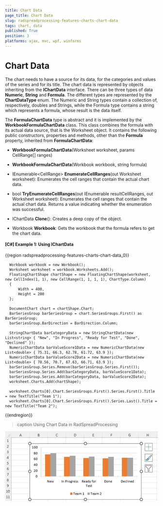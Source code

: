 ```yaml
---
title: Chart Data
page_title: Chart Data
slug: radspreadprocessing-features-charts-chart-data
tags: chart, data
published: True
position: 3
platforms: ajax, mvc, wpf, winforms
---
```


# Chart Data

The chart needs to have a source for its data, for the categories and values of the series and for its title. The chart data is represented by objects inheriting from the **IChartData** interface. There can be three types of data  **Numeric**, **String** and **Formula**. The different types are represented by the **ChartDataType** enum. The Numeric and String types contain a collection of, respectively, doubles and Strings, while the Formula type contains a string which represents a formula, whose result is the data itself.

The **FormulaChartData** type is abstract and it is implemented by the **WorkbookFormulaChartData** class. This class combines the formula with its actual data source, that is the Worksheet object. It contains the following public constructors, properties and methods, other than the **Formula** property, inherited from **FormulaChartData**:

- **WorkbookFormulaChartData**(Worksheet worksheet, params CellRange[] ranges)

- **WorkbookFormulaChartData**(Workbook workbook, string formula)

- IEnumerable&lt;CellRange&gt; **EnumerateCellRanges**(out Worksheet worksheet): Enumerates the cell ranges that contain the actual chart data.

- bool **TryEnumerateCellRanges**(out IEnumerable<CellRange> resultCellRanges, out Worksheet worksheet): Enumerates the cell ranges that contain the actual chart data. Returns a value indicating whether the enumeration was successful.

- IChartData **Clone**(): Creates a deep copy of the object.

- Workbook **Workbook**: Gets the workbook that the formula refers to get the chart data.

#### [C#] Example 1: Using IChartData

{{region radspreadprocessing-features-charts-chart-data_0}}

      Workbook workbook = new Workbook();
      Worksheet worksheet = workbook.Worksheets.Add();
      FloatingChartShape chartShape = new FloatingChartShape(worksheet, new CellIndex(1, 1), new CellRange(1, 1, 1, 1), ChartType.Column)
      {
          Width = 400,
          Height = 200
      };
   
      DocumentChart chart = chartShape.Chart;
      BarSeriesGroup barSeriesGroup = chart.SeriesGroups.First() as BarSeriesGroup;
      barSeriesGroup.BarDirection = BarDirection.Column;
   
      StringChartData barCategoryData = new StringChartData(new List<string> { "New", "In Progress", "Ready for Test", "Done", "Declined" });
      NumericChartData barValueScore1Data = new NumericChartData(new List<double> { 75.31, 66.3, 62.78, 61.72, 63.9 });
      NumericChartData barValueScore2Data = new NumericChartData(new List<double> { 78.56, 70.7, 67.63, 66.71, 63.9 });
      barSeriesGroup.Series.Remove(barSeriesGroup.Series.First());
      barSeriesGroup.Series.Add(barCategoryData, barValueScore1Data);
      barSeriesGroup.Series.Add(barCategoryData, barValueScore2Data);
      worksheet.Charts.Add(chartShape);
   
      worksheet.Charts[0].Chart.SeriesGroups.First().Series.First().Title = new TextTitle("Team 1");
      worksheet.Charts[0].Chart.SeriesGroups.First().Series.Last().Title = new TextTitle("Team 2");

{{endregion}} 

>caption Using Chart Data in RadSpreadProcessing

![Spread Chart Data](images/spread-chart-data.png)    


